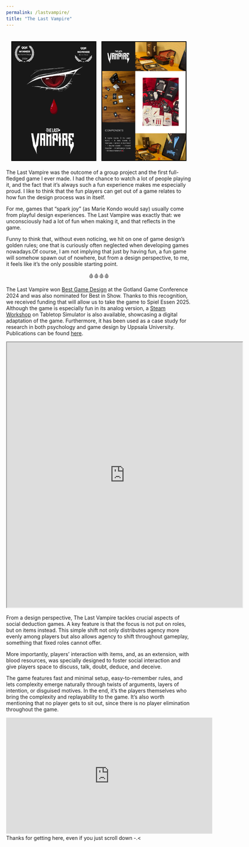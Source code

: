 ```yaml
---
permalink: /lastvampire/
title: "The Last Vampire"
---
```


<p align="center">
  <br>
  <img src="../assets/images/las_award.png" width="45%" style="border:2px solid black; margin:5px;">
  <img src="../assets/images/las_overview.png" width="45%" style="border:2px solid black; margin:5px;">
  <br>
</p>

The Last Vampire was the outcome of a group project and the first full-fledged game I ever made. I had the chance to watch a lot of people playing it, and the fact that it’s always such a fun experience makes me especially proud. I like to think that the fun players can get out of a game relates to how fun the design process was in itself.

For me, games that “spark joy” (as Marie Kondo would say) usually come from playful design experiences. The Last Vampire was exactly that: we unconsciously had a lot of fun when making it, and that reflects in the game.

Funny to think that, without even noticing, we hit on one of game design’s golden rules; one that is curiously often neglected when developing games nowadays.Of course, I am not implying that just by having fun, a fun game will somehow spawn out of nowhere, but from a design perspective, to me, it feels like it’s the only possible starting point.

<p align="center">🩸🩸🩸🩸</p>

The Last Vampire won [Best Game Design](https://game.speldesign.uu.se/projects/analog-games/the-last-vampire/) at the Gotland Game Conference 2024 and was also nominated for Best in Show. Thanks to this recognition, we received funding that will allow us to take the game to Spiel Essen 2025. Although the game is especially fun in its analog version, a [Steam Workshop](https://steamcommunity.com/sharedfiles/filedetails/?id=3551316320 "Visit the Steam Workshop") on Tabletop Simulator is also available, showcasing a digital adaptation of the game. Furthermore, it has been used as a case study for research in both psychology and game design by Uppsala University. Publications can be found [here](https://uu.diva-portal.org/smash/record.jsf?pid=diva2%3A1874280&dswid=-253 "Visit DiVA").

  <p align="center">
    <iframe src="https://drive.google.com/file/d/1DIjEQL46iLtv-yWAjoD9MBq4nvIJfo9f/preview" width="640" height="720" allow="autoplay"></iframe>
    <br>
  </p>


From a design perspective, The Last Vampire tackles crucial aspects of social deduction games. A key feature is that the focus is not put on roles, but on items instead. This simple shift not only distributes agency more evenly among players but also allows agency to shift throughout gameplay, something that fixed roles cannot offer.

More importantly, players’ interaction with items, and, as an extension, with blood resources, was specially designed to foster social interaction and give players space to discuss, talk, doubt, deduce, and deceive.

The game features fast and minimal setup, easy-to-remember rules, and lets complexity emerge naturally through twists of arguments, layers of intention, or disguised motives. In the end, it’s the players themselves who bring the complexity and replayability to the game. It’s also worth mentioning that no player gets to sit out, since there is no player elimination throughout the game.

  <iframe width="560" height="315" src="https://www.youtube.com/embed/DBZz-ncnevk?si=_5B6BWH2y8VWxiys" title="YouTube video player" frameborder="0" allow="accelerometer; autoplay; clipboard-write; encrypted-media; gyroscope; picture-in-picture; web-share" referrerpolicy="strict-origin-when-cross-origin" allowfullscreen></iframe>

<br>
Thanks for getting here, even if you just scroll down  -.<

